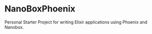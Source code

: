 # NanoBoxPhoenix

Personal Starter Project for writing Elixir applications using Phoenix and Nanobox.


